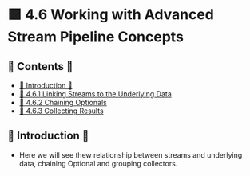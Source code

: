 <link href="../../styles.css" rel="stylesheet"></link>

# 🟪 4.6 Working with Advanced Stream Pipeline Concepts

## 📜 Contents 📜

- [🌸 Introduction 🌸]()
- [🔴 4.6.1 Linking Streams to the Underlying Data ]()
- [🔴 4.6.2 Chaining Optionals]()
- [🔴 4.6.3 Collecting Results]()


## 🌸 Introduction 🌸

* Here we will see thew relationship between streams and underlying data, chaining Optional and grouping collectors.